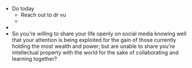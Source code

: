 - Do today
	- Reach out to dr vu
	-
-
- So you're willing to share your life openly on social media knowing well that your attention is being exploited for the gain of those currently holding the most wealth and power; but are unable to share you're intellectual property with the world for the sake of collaborating and learning together?